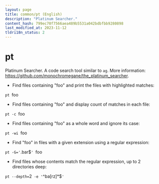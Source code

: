 ```yaml
---
layout: page
title: common/pt (English)
description: "Platinum Searcher."
content_hash: 799ec70f7566aea489b5531a042bdbfbb9280898
last_modified_at: 2023-11-12
tldri18n_status: 2
---
```

# pt

Platinum Searcher.
A code search tool similar to `ag`.
More information: <https://github.com/monochromegane/the_platinum_searcher>.

- Find files containing "foo" and print the files with highlighted matches:

`pt `<span class="tldr-var badge badge-pill bg-dark-lm bg-white-dm text-white-lm text-dark-dm font-weight-bold">foo</span>

- Find files containing "foo" and display count of matches in each file:

`pt -c `<span class="tldr-var badge badge-pill bg-dark-lm bg-white-dm text-white-lm text-dark-dm font-weight-bold">foo</span>

- Find files containing "foo" as a whole word and ignore its case:

`pt -wi `<span class="tldr-var badge badge-pill bg-dark-lm bg-white-dm text-white-lm text-dark-dm font-weight-bold">foo</span>

- Find "foo" in files with a given extension using a regular expression:

`pt -G='`<span class="tldr-var badge badge-pill bg-dark-lm bg-white-dm text-white-lm text-dark-dm font-weight-bold">\.bar$</span>`' `<span class="tldr-var badge badge-pill bg-dark-lm bg-white-dm text-white-lm text-dark-dm font-weight-bold">foo</span>

- Find files whose contents match the regular expression, up to 2 directories deep:

`pt --depth=`<span class="tldr-var badge badge-pill bg-dark-lm bg-white-dm text-white-lm text-dark-dm font-weight-bold">2</span>` -e '`<span class="tldr-var badge badge-pill bg-dark-lm bg-white-dm text-white-lm text-dark-dm font-weight-bold">^ba[rz]*$</span>`'`
